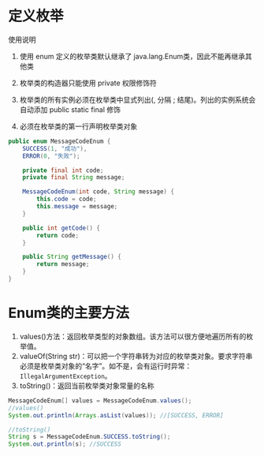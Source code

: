 # 定义枚举
使用说明

1. 使用 enum 定义的枚举类默认继承了 java.lang.Enum类，因此不能再继承其他类

1. 枚举类的构造器只能使用 private 权限修饰符

1. 枚举类的所有实例必须在枚举类中显式列出(, 分隔 ; 结尾)。列出的实例系统会自动添加 public static final 修饰

1. 必须在枚举类的第一行声明枚举类对象
```java
public enum MessageCodeEnum {
    SUCCESS(1, "成功"),
    ERROR(0, "失败");

    private final int code;
    private final String message;

    MessageCodeEnum(int code, String message) {
        this.code = code;
        this.message = message;
    }

    public int getCode() {
        return code;
    }

    public String getMessage() {
        return message;
    }
}

```


# Enum类的主要方法


1. values()方法：返回枚举类型的对象数组。该方法可以很方便地遍历所有的枚举值。
1. valueOf(String str)：可以把一个字符串转为对应的枚举类对象。要求字符串必须是枚举类对象的“名字”。如不是，会有运行时异常：`IllegalArgumentException`。
1. toString()：返回当前枚举类对象常量的名称
```java
MessageCodeEnum[] values = MessageCodeEnum.values();
//values()
System.out.println(Arrays.asList(values)); //[SUCCESS, ERROR]

//toString()
String s = MessageCodeEnum.SUCCESS.toString();
System.out.println(s); //SUCCESS
```
